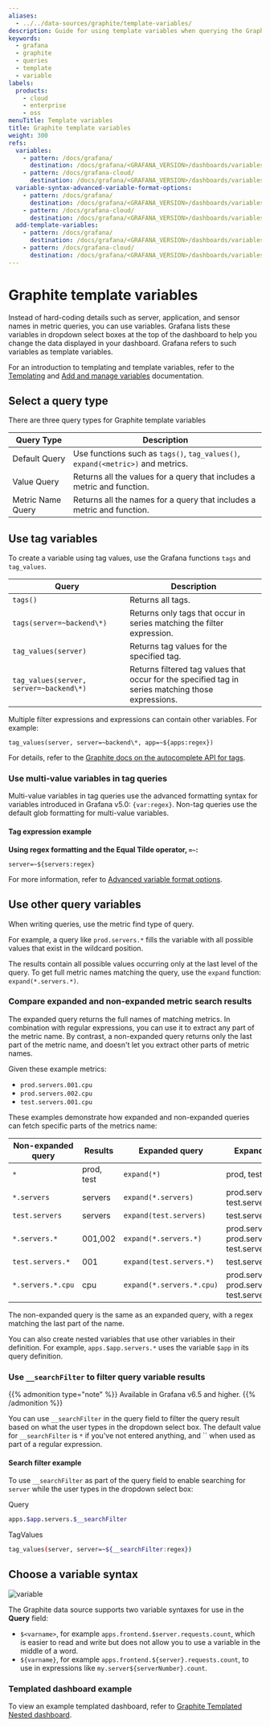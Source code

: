 ```yaml
---
aliases:
  - ../../data-sources/graphite/template-variables/
description: Guide for using template variables when querying the Graphite data source
keywords:
  - grafana
  - graphite
  - queries
  - template
  - variable
labels:
  products:
    - cloud
    - enterprise
    - oss
menuTitle: Template variables
title: Graphite template variables
weight: 300
refs:
  variables:
    - pattern: /docs/grafana/
      destination: /docs/grafana/<GRAFANA_VERSION>/dashboards/variables/
    - pattern: /docs/grafana-cloud/
      destination: /docs/grafana/<GRAFANA_VERSION>/dashboards/variables/
  variable-syntax-advanced-variable-format-options:
    - pattern: /docs/grafana/
      destination: /docs/grafana/<GRAFANA_VERSION>/dashboards/variables/variable-syntax/#advanced-variable-format-options
    - pattern: /docs/grafana-cloud/
      destination: /docs/grafana/<GRAFANA_VERSION>/dashboards/variables/variable-syntax/#advanced-variable-format-options
  add-template-variables:
    - pattern: /docs/grafana/
      destination: /docs/grafana/<GRAFANA_VERSION>/dashboards/variables/add-template-variables/
    - pattern: /docs/grafana-cloud/
      destination: /docs/grafana/<GRAFANA_VERSION>/dashboards/variables/add-template-variables/
---
```


# Graphite template variables

Instead of hard-coding details such as server, application, and sensor names in metric queries, you can use variables.
Grafana lists these variables in dropdown select boxes at the top of the dashboard to help you change the data displayed in your dashboard.
Grafana refers to such variables as template variables.

For an introduction to templating and template variables, refer to the [Templating](ref:variables) and [Add and manage variables](ref:add-template-variables) documentation.

## Select a query type

There are three query types for Graphite template variables

| Query Type        | Description                                                                     |
| ----------------- | ------------------------------------------------------------------------------- |
| Default Query     | Use functions such as `tags()`, `tag_values()`, `expand(<metric>)` and metrics. |
| Value Query       | Returns all the values for a query that includes a metric and function.         |
| Metric Name Query | Returns all the names for a query that includes a metric and function.          |

## Use tag variables

To create a variable using tag values, use the Grafana functions `tags` and `tag_values`.

| Query                                   | Description                                                                                        |
| --------------------------------------- | -------------------------------------------------------------------------------------------------- |
| `tags()`                                | Returns all tags.                                                                                  |
| `tags(server=~backend\*)`               | Returns only tags that occur in series matching the filter expression.                             |
| `tag_values(server)`                    | Returns tag values for the specified tag.                                                          |
| `tag_values(server, server=~backend\*)` | Returns filtered tag values that occur for the specified tag in series matching those expressions. |

Multiple filter expressions and expressions can contain other variables. For example:

```
tag_values(server, server=~backend\*, app=~${apps:regex})
```

For details, refer to the [Graphite docs on the autocomplete API for tags](http://graphite.readthedocs.io/en/latest/tags.html#auto-complete-support).

### Use multi-value variables in tag queries

Multi-value variables in tag queries use the advanced formatting syntax for variables introduced in Grafana v5.0: `{var:regex}`.
Non-tag queries use the default glob formatting for multi-value variables.

#### Tag expression example

**Using regex formatting and the Equal Tilde operator, `=~`:**

```text
server=~${servers:regex}
```

For more information, refer to [Advanced variable format options](ref:variable-syntax-advanced-variable-format-options).

## Use other query variables

When writing queries, use the metric find type of query.

For example, a query like `prod.servers.*` fills the variable with all possible values that exist in the wildcard position.

The results contain all possible values occurring only at the last level of the query.
To get full metric names matching the query, use the `expand` function: `expand(*.servers.*)`.

### Compare expanded and non-expanded metric search results

The expanded query returns the full names of matching metrics.
In combination with regular expressions, you can use it to extract any part of the metric name.
By contrast, a non-expanded query returns only the last part of the metric name, and doesn't let you extract other parts of metric names.

Given these example metrics:

- `prod.servers.001.cpu`
- `prod.servers.002.cpu`
- `test.servers.001.cpu`

These examples demonstrate how expanded and non-expanded queries can fetch specific parts of the metrics name:

| Non-expanded query | Results    | Expanded query            | Expanded results                                                 |
| ------------------ | ---------- | ------------------------- | ---------------------------------------------------------------- |
| `*`                | prod, test | `expand(*)`               | prod, test                                                       |
| `*.servers`        | servers    | `expand(*.servers)`       | prod.servers, test.servers                                       |
| `test.servers`     | servers    | `expand(test.servers)`    | test.servers                                                     |
| `*.servers.*`      | 001,002    | `expand(*.servers.*)`     | prod.servers.001, prod.servers.002, test.servers.001             |
| `test.servers.*`   | 001        | `expand(test.servers.*)`  | test.servers.001                                                 |
| `*.servers.*.cpu`  | cpu        | `expand(*.servers.*.cpu)` | prod.servers.001.cpu, prod.servers.002.cpu, test.servers.001.cpu |

The non-expanded query is the same as an expanded query, with a regex matching the last part of the name.

You can also create nested variables that use other variables in their definition.
For example, `apps.$app.servers.*` uses the variable `$app` in its query definition.

### Use `__searchFilter` to filter query variable results

{{% admonition type="note" %}}
Available in Grafana v6.5 and higher.
{{% /admonition %}}

You can use `__searchFilter` in the query field to filter the query result based on what the user types in the dropdown select box.
The default value for `__searchFilter` is `*` if you've not entered anything, and `` when used as part of a regular expression.

#### Search filter example

To use `__searchFilter` as part of the query field to enable searching for `server` while the user types in the dropdown select box:

Query

```bash
apps.$app.servers.$__searchFilter
```

TagValues

```bash
tag_values(server, server=~${__searchFilter:regex})
```

## Choose a variable syntax

![variable](/static/img/docs/v2/templated_variable_parameter.png)

The Graphite data source supports two variable syntaxes for use in the **Query** field:

- `$<varname>`, for example `apps.frontend.$server.requests.count`, which is easier to read and write but does not allow you to use a variable in the middle of a word.
- `${varname}`, for example `apps.frontend.${server}.requests.count`, to use in expressions like `my.server${serverNumber}.count`.

### Templated dashboard example

To view an example templated dashboard, refer to [Graphite Templated Nested dashboard](https://play.grafana.org/d/cvDFGseGz/graphite-templated-nested).
